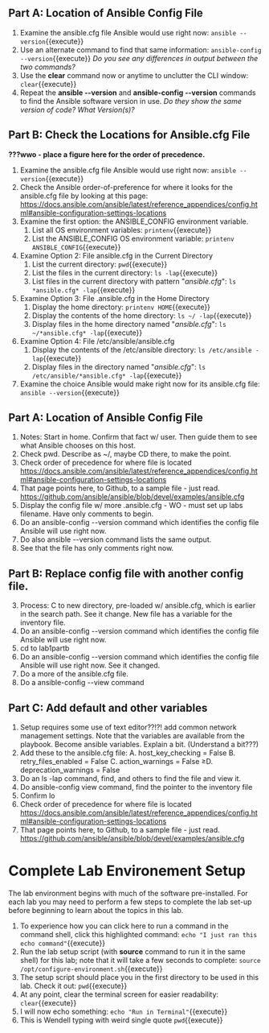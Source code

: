 
## Part A: Location of Ansible Config File

1. Examine the ansible.cfg file Ansible would use right now: `ansible --version`{{execute}}
2. Use an alternate command to find that same information: `ansible-config --version`{{execute}} *Do you see any differences in output between the two commands?*
4. Use the **clear** command now or anytime to unclutter the CLI window: `clear`{{execute}}
5. Repeat the **ansible --version** and **ansible-config --version** commands to find the Ansible software version in use. *Do they show the same version of code? What Version(s)?*

## Part B: Check the Locations for Ansible.cfg File 

**???wwo - place a figure here for the order of precedence.**

1. Examine the ansible.cfg file Ansible would use right now: `ansible --version`{{execute}}
2. Check the Ansible order-of-preference for where it looks for the ansible.cfg file by looking at this page: https://docs.ansible.com/ansible/latest/reference_appendices/config.html#ansible-configuration-settings-locations
3. Examine the first option: the ANSIBLE_CONFIG environment variable.
   1. List all OS environment variables: `printenv`{{execute}}
   2. List the ANSIBLE_CONFIG OS environment variable: `printenv ANSIBLE_CONFIG`{{execute}}
4. Examine Option 2: File ansible.cfg in the Current Directory
   1. List the current directory: `pwd`{{execute}}
   2. List the files in the current directory: `ls -lap`{{execute}}
   3. List files in the current directory with pattern "*ansible.cfg*": `ls *ansible.cfg* -lap`{{execute}}
5. Examine Option 3: File .ansible.cfg in the Home Directory
   1. Display the home directory: `printenv HOME`{{execute}}
   2. Display the contents of the home directory: `ls ~/ -lap`{{execute}}
   3. Display files in the home directory named "*ansible.cfg*": `ls ~/*ansible.cfg* -lap`{{execute}}
6. Examine Option 4: File /etc/ansible/ansible.cfg
   1. Display the contents of the /etc/ansible directory: `ls /etc/ansible -lap`{{execute}}
   2. Display files in the directory named "*ansible.cfg*": `ls /etc/ansible/*ansible.cfg* -lap`{{execute}}
7. Examine the choice Ansible would make right now for its ansible.cfg file: `ansible --version`{{execute}}

## Part A: Location of Ansible Config File

1. Notes: Start in home. Confirm that fact w/ user. Then guide them to see what Ansible chooses on this host.
2. Check pwd. Describe as ~/, maybe CD there, to make the point.
3. Check order of precedence for where file is located https://docs.ansible.com/ansible/latest/reference_appendices/config.html#ansible-configuration-settings-locations
4. That page points here, to Github, to a sample file - just read. https://github.com/ansible/ansible/blob/devel/examples/ansible.cfg
5. Display the config file w/ more .ansible.cfg - WO - must set up labs filename. Have only comments to begin.
6. Do an ansible-config --version command which identifies the config file Ansible will use right now.
7. Do also ansible --version command lists the same output. 
8. See that the file has only comments right now.

## Part B: Replace config file with another config file. 

3. Process: C to new directory, pre-loaded w/ ansible.cfg, which is earlier in the search path. See it change. New file has a variable for the inventory file.
4. Do an ansible-config --version command which identifies the config file Ansible will use right now.
5. cd to lab1partb
6. Do an ansible-config --version command which identifies the config file Ansible will use right now. See it changed.
7. Do a more of the ansible.cfg file.
8. Do a ansible-config --view command 

## Part C: Add default and other variables

1. Setup requires some use of text editor??!?! add common network management settings. Note that the variables are available from the playbook. Become ansible variables. Explain a bit. (Understand a bit???)
2. Add these to the ansible.cfg file:
   A. host_key_checking = False
   B. retry_files_enabled = False
   C. action_warnings = False
   ≥D. deprecation_warnings = False
3. Do an ls -lap command, find, and others to find the file and view it. 
4. Do ansible-config view command, find the pointer to the inventory file
5. Confirm lo
6. Check order of precedence for where file is located https://docs.ansible.com/ansible/latest/reference_appendices/config.html#ansible-configuration-settings-locations
7.  That page points here, to Github, to a sample file - just read. https://github.com/ansible/ansible/blob/devel/examples/ansible.cfg

# Complete Lab Environement Setup

The lab environment begins with much of the software pre-installed. For each lab you may need to perform a few steps to complete the lab set-up before beginning to learn about the topics in this lab.
1. To experience how you can click here to run a command in the command shell, click this highlighted command: `echo "I just ran this echo command"`{{execute}}
2. Run the lab setup script (with **source** command to run it in the same shell) for this lab; note that it will take a few seconds to complete: `source /opt/configure-environment.sh`{{execute}}
3. The setup script should place you in the first directory to be used in this lab. Check it out: `pwd`{{execute}}
4. At any point, clear the terminal screen for easier readability: `clear`{{execute}}
5. I will now echo something: `echo "Run in Terminal"`{{execute}}
6. This is Wendell typing with weird single quote `pwd`{{execute}}